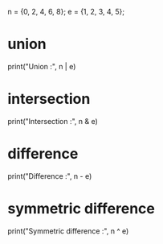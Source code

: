 n = {0, 2, 4, 6, 8};
e = {1, 2, 3, 4, 5};
  
# union
print("Union :", n | e)
  
# intersection
print("Intersection :", n & e)
  
# difference
print("Difference :", n - e)
  
# symmetric difference
print("Symmetric difference :", n ^ e)
